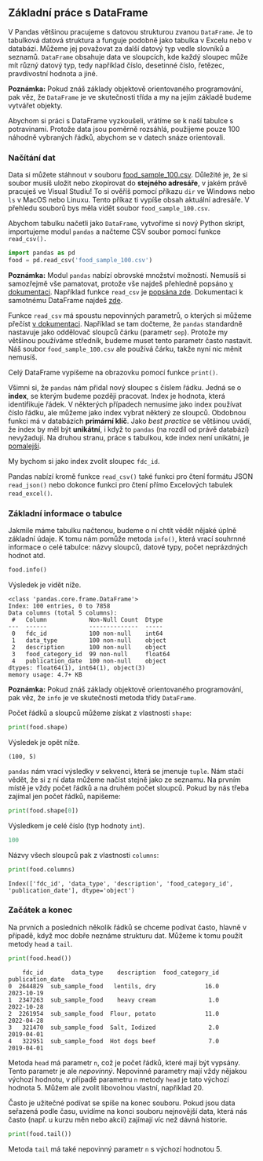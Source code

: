 ## Základní práce s DataFrame

V Pandas většinou pracujeme s datovou strukturou zvanou `DataFrame`. Je to tabulková datová struktura a funguje podobně jako tabulka v Excelu nebo v databázi. Můžeme jej považovat za další datový typ vedle slovníků a seznamů. `DataFrame` obsahuje data ve sloupcích, kde každý sloupec může mít různý datový typ, tedy například číslo, desetinné číslo, řetězec, pravdivostní hodnota a jiné.

**Poznámka:** Pokud znáš základy objektově orientovaného programování, pak věz, že `DataFrame` je ve skutečnosti třída a my na jejím základě budeme vytvářet objekty.

Abychom si práci s DataFrame vyzkoušeli, vrátíme se k naší tabulce s potravinami. Protože data jsou poměrně rozsáhlá, použijeme pouze 100 náhodně vybraných řádků, abychom se v datech snáze orientovali.

### Načítání dat

Data si můžete stáhnout v souboru [food_sample_100.csv](assets/food_sample_100.csv). Důležité je, že si soubor musíš uložit nebo zkopírovat do **stejného adresáře**, v jakém právě pracuješ ve Visual Studiu! To si ověříš pomocí příkazu `dir` ve Windows nebo `ls` v MacOS nebo Linuxu. Tento příkaz ti vypíše obsah aktuální adresáře. V přehledu souborů bys měla vidět soubor `food_sample_100.csv`.

Abychom tabulku načetli jako `DataFrame`, vytvoříme si nový Python skript, importujeme modul `pandas` a načteme CSV soubor pomocí funkce `read_csv().`

```py
import pandas as pd
food = pd.read_csv('food_sample_100.csv')
```

**Poznámka:** Modul `pandas` nabízí obrovské množství možností. Nemusíš si samozřejmě vše pamatovat, protože vše najdeš přehledně popsáno [v dokumentaci](https://pandas.pydata.org/docs/). Například funkce `read_csv` je [popsána zde](https://pandas.pydata.org/pandas-docs/stable/reference/api/pandas.read_csv.html). Dokumentaci k samotnému DataFrame najdeš [zde](https://pandas.pydata.org/pandas-docs/stable/reference/api/pandas.DataFrame.html).

Funkce `read_csv` má spoustu nepovinných parametrů, o kterých si můžeme přečíst [v dokumentaci](https://pandas.pydata.org/pandas-docs/stable/reference/api/pandas.read_csv.html). Například se tam dočteme, že `pandas` standardně nastavuje jako oddělovač sloupců čárku (parametr `sep`). Protože my většinou používáme středník, budeme muset tento parametr často nastavit. Náš soubor `food_sample_100.csv` ale používá čárku, takže nyní nic měnit nemusíš.

Celý DataFrame vypíšeme na obrazovku pomocí funkce `print()`.

Všimni si, že `pandas` nám přidal nový sloupec s číslem řádku. Jedná se o **index**, se kterým budeme později pracovat. Index je hodnota, která identifikuje řádek. V některých případech nemusíme jako index používat číslo řádku, ale můžeme jako index vybrat některý ze sloupců. Obdobnou funkci má v databázích **primární klíč**. Jako *best practice* se většinou uvádí, že index by měl být **unikátní**, i když to `pandas` (na rozdíl od právě databází) nevyžadují. Na druhou stranu, práce s tabulkou, kde index není unikátní, je [pomalejší](https://stackoverflow.com/q/16626058/4693904). 

My bychom si jako index zvolit sloupec `fdc_id`.

Pandas nabízí kromě funkce `read_csv()` také funkci pro čtení formátu JSON `read_json()` nebo dokonce funkci pro čtení přímo Excelových tabulek `read_excel()`.

### Základní informace o tabulce

Jakmile máme tabulku načtenou, budeme o ní chtít vědět nějaké úplně základní údaje. K tomu nám pomůže metoda `info()`, která vrací souhrnné informace o celé tabulce: názvy sloupců, datové typy, počet neprázdných hodnot atd.

```py
food.info()
```

Výsledek je vidět níže.

```shell
<class 'pandas.core.frame.DataFrame'>
Index: 100 entries, 0 to 7858
Data columns (total 5 columns):
 #   Column            Non-Null Count  Dtype  
---  ------            --------------  -----  
 0   fdc_id            100 non-null    int64  
 1   data_type         100 non-null    object 
 2   description       100 non-null    object 
 3   food_category_id  99 non-null     float64
 4   publication_date  100 non-null    object 
dtypes: float64(1), int64(1), object(3)
memory usage: 4.7+ KB
```

**Poznámka:** Pokud znáš základy objektově orientovaného programování, pak věz, že `info` je ve skutečnosti metoda třídy `DataFrame`.

Počet řádků a sloupců můžeme získat z vlastnosti `shape`:

```py
print(food.shape)
```

Výsledek je opět níže.

```shell
(100, 5)
```

`pandas` nám vrací výsledky v sekvenci, která se jmenuje `tuple`. Nám stačí vědět, že si z ní data můžeme načíst stejně jako ze seznamu. Na prvním místě je vždy počet řádků a na druhém počet sloupců. Pokud by nás třeba zajímal jen počet řádků, napíšeme:

```py
print(food.shape[0])
```

Výsledkem je celé číslo (typ hodnoty `int`).

```py
100
```

Názvy všech sloupců pak z vlastnosti `columns`:

```py
print(food.columns)
```

```shell
Index(['fdc_id', 'data_type', 'description', 'food_category_id', 'publication_date'], dtype='object')
```

### Začátek a konec

Na prvních a posledních několik řádků se chceme podívat často, hlavně v případě, když moc dobře neznáme strukturu dat. Můžeme k tomu použít metody `head` a `tail`.

```py
print(food.head())
```

```shell
    fdc_id        data_type    description  food_category_id publication_date
0  2644829  sub_sample_food   lentils, dry              16.0       2023-10-19
1  2347263  sub_sample_food    heavy cream               1.0       2022-10-28
2  2261954  sub_sample_food  Flour, potato              11.0       2022-04-28
3   321470  sub_sample_food  Salt, Iodized               2.0       2019-04-01
4   322951  sub_sample_food  Hot dogs beef               7.0       2019-04-01
```

Metoda `head` má parametr `n`, což je počet řádků, které mají být vypsány. Tento parametr je ale *nepovinný*. Nepovinné parametry mají vždy nějakou výchozí hodnotu, v případě parametru `n` metody `head` je tato výchozí hodnota 5. Můžem ale zvolit libovolnou vlastní, například 20.

Často je užitečné podívat se spíše na konec souboru. Pokud jsou data seřazená podle času, uvidíme na konci souboru nejnovější data, která nás často (např. u kurzu měn nebo akcií) zajímají víc než dávná historie.

```py
print(food.tail())
```

Metoda `tail` má také nepovinný parametr `n` s výchozí hodnotou 5.

